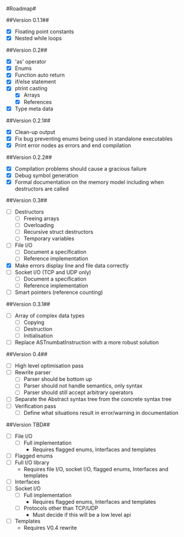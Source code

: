 #Roadmap#

##Version 0.1.1##
 - [x] Floating point constants
 - [x] Nested while loops

##Version 0.2##
 - [x] 'as' operator
 - [x] Enums
 - [x] Function auto return
 - [x] if/else statement
 - [x] ptrint casting
   - [x] Arrays
   - [x] References
 - [x] Type meta data

##Version 0.2.1##
 - [x] Clean-up output
 - [x] Fix bug preventing enums being used in standalone executables
 - [x] Print error nodes as errors and end compilation

##Version 0.2.2##
 - [x] Compilation problems should cause a gracious failure
 - [x] Debug symbol generation
 - [x] Formal documentation on the memory model including when destructors are called

##Version 0.3##
 - [ ] Destructors
   - [ ] Freeing arrays
   - [ ] Overloading
   - [ ] Recursive struct destructors
   - [ ] Temporary variables
 - [ ] File I/O
   - [ ] Document a specification
   - [ ] Reference implementation
 - [x] Make errors display line and file data correctly
 - [ ] Socket I/O (TCP and UDP only)
   - [ ] Document a specification
   - [ ] Reference implementation
 - [ ] Smart pointers (reference counting)

##Version 0.3.1##
 - [ ] Array of complex data types
   - [ ] Copying
   - [ ] Destruction
   - [ ] Initialisation
 - [ ] Replace ASTnumbatInstruction with a more robust solution

##Version 0.4##
 - [ ] High level optimisation pass
 - [ ] Rewrite parser
   - [ ] Parser should be bottom up
   - [ ] Parser should not handle semantics, only syntax
   - [ ] Parser should still accept arbitrary operators
 - [ ] Separate the Abstract syntax tree from the concrete syntax tree
 - [ ] Verification pass
   - [ ] Define what situations result in error/warning in documentation

##Version TBD##
 - [ ] File I/O
   - [ ] Full implementation
     - Requires flagged enums, Interfaces and templates
 - [ ] Flagged enums
 - [ ] Full I/O library
     - Requires file I/O, socket I/O, flagged enums, Interfaces and templates
 - [ ] Interfaces
 - [ ] Socket I/O
   - [ ] Full implementation
     - Requires flagged enums, Interfaces and templates
   - [ ] Protocols other than TCP/UDP
     - Must decide if this will be a low level api
 - [ ] Templates
   - Requires V0.4 rewrite
